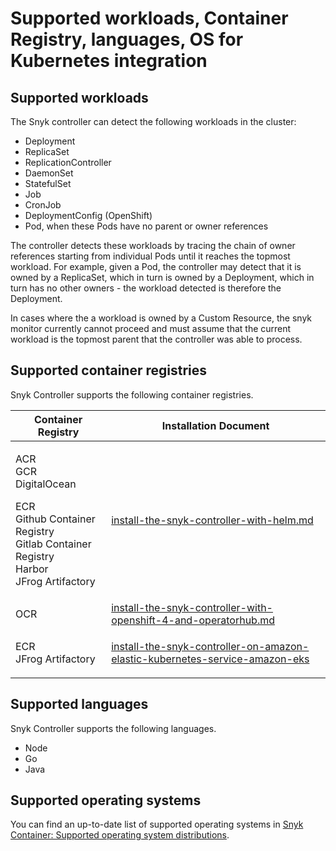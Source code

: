 # Supported workloads, Container Registry, languages, OS for Kubernetes integration

## Supported workloads

The Snyk controller can detect the following workloads in the cluster:

* Deployment
* ReplicaSet
* ReplicationController
* DaemonSet
* StatefulSet
* Job
* CronJob
* DeploymentConfig (OpenShift)
* Pod, when these Pods have no parent or owner references

The controller detects these workloads by tracing the chain of owner references starting from individual Pods until it reaches the topmost workload. For example, given a Pod, the controller may detect that it is owned by a ReplicaSet, which in turn is owned by a Deployment, which in turn has no other owners - the workload detected is therefore the Deployment.

In cases where the a workload is owned by a Custom Resource, the snyk monitor currently cannot proceed and must assume that the current workload is the topmost parent that the controller was able to process.

## Supported container registries

Snyk Controller supports the following container registries.

| Container Registry                                                                                                                   | Installation Document                                                                                                                                                                      |
| ------------------------------------------------------------------------------------------------------------------------------------ | ------------------------------------------------------------------------------------------------------------------------------------------------------------------------------------------ |
| <p>ACR<br>GCR<br>DigitalOcean</p><p>ECR<br>Github Container Registry<br>Gitlab Container Registry<br>Harbor<br>JFrog Artifactory</p> | [install-the-snyk-controller-with-helm.md](../installation-page/install-the-snyk-controller-with-helm.md "mention")                                                                        |
| OCR                                                                                                                                  | [install-the-snyk-controller-with-openshift-4-and-operatorhub.md](../installation-page/install-the-snyk-controller-with-openshift-4-and-operatorhub.md "mention")                          |
| <p>ECR<br>JFrog Artifactory</p>                                                                                                      | [install-the-snyk-controller-on-amazon-elastic-kubernetes-service-amazon-eks](../installation-page/install-the-snyk-controller-on-amazon-elastic-kubernetes-service-amazon-eks/ "mention") |

## Supported languages

Snyk Controller supports the following languages.

* Node
* Go
* Java

## Supported operating systems

You can find an up-to-date list of supported operating systems in [Snyk Container: Supported operating system distributions](../../snyk-container-security-basics/supported-operating-system-distributions.md).
